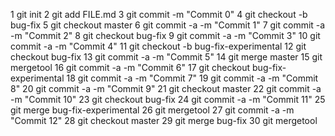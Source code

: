 1 git init
2 git add FILE.md
3 git commit -m "Commit 0"
4 git checkout -b bug-fix
5 git checkout master
6 git commit -a -m "Commit 1"
7 git commit -a -m "Commit 2"
8 git checkout bug-fix
9 git commit -a -m "Commit 3"
10 git commit -a -m "Commit 4"
11 git checkout -b bug-fix-experimental
12 git checkout bug-fix
13 git commit -a -m "Commit 5"
14 git merge master
15 git mergetool
16 git commit -a -m "Commit 6"
17 git checkout bug-fix-experimental
18 git commit -a -m "Commit 7"
19 git commit -a -m "Commit 8"
20 git commit -a -m "Commit 9"
21 git checkout master
22 git commit -a -m "Commit 10"
23 git checkout bug-fix
24 git commit -a -m "Commit 11"
25 git merge bug-fix-experimental
26 git mergetool
27 git commit -a -m "Commit 12"
28 git checkout master
29 git merge bug-fix
30 git mergetool
